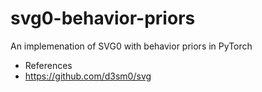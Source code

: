# svg0-behavior-priors
An implemenation of SVG0 with behavior priors in PyTorch



- References
- https://github.com/d3sm0/svg